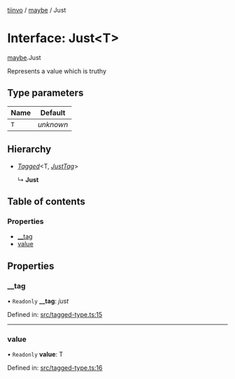 [tiinvo](../README.md) / [maybe](../modules/maybe.md) / Just

# Interface: Just<T\>

[maybe](../modules/maybe.md).Just

Represents a value which is truthy

## Type parameters

Name | Default |
------ | ------ |
`T` | *unknown* |

## Hierarchy

* [*Tagged*](../README.md#tagged)<T, [*JustTag*](../modules/maybe.md#justtag)\>

  ↳ **Just**

## Table of contents

### Properties

- [\_\_tag](maybe.just.md#__tag)
- [value](maybe.just.md#value)

## Properties

### \_\_tag

• `Readonly` **\_\_tag**: *just*

Defined in: [src/tagged-type.ts:15](https://github.com/OctoD/tiinvo/blob/6f7ada4/src/tagged-type.ts#L15)

___

### value

• `Readonly` **value**: T

Defined in: [src/tagged-type.ts:16](https://github.com/OctoD/tiinvo/blob/6f7ada4/src/tagged-type.ts#L16)
